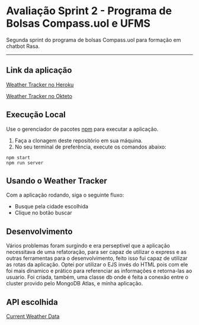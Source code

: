 # Avaliação Sprint 2 - Programa de Bolsas Compass.uol e UFMS

Segunda sprint do programa de bolsas Compass.uol para formação em chatbot Rasa.

---

## Link da aplicação

[Weather Tracker no Heroku](https://sprint-api-compass.herokuapp.com/)

[Weather Tracker no Okteto](https://weathertracker-leo0liveira.cloud.okteto.net/)

## Execução Local

Use o gerenciador de pacotes [npm](https://nodejs.org/en/) para executar a aplicação.

1. Faça a clonagem deste repositório em sua máquina.
2. No seu terminal de preferência, execute os comandos abaixo:
```
npm start  
npm run server
```

## Usando o Weather Tracker

Com a aplicação rodando, siga o seguinte fluxo:

* Busque pela cidade escolhida
* Clique no botão buscar

## Desenvolvimento

Vários problemas foram surgindo e era perseptivel que a aplicação necessitava de uma refatoração, para ser capaz de utilizar o express e as outras ferramentas para o desenvolvimento, feito isso fui capaz de utilizar as rotas da aplicação. Optei por utilizar o EJS invés do HTML pois com ele foi mais dinamico e prático para referenciar as informações e retorna-las ao usuario. Foi criada, também, uma classe db onde é feita a conexão entre o cluster provido pelo MongoDB Atlas, e minha aplicação.


## API escolhida
[Current Weather Data](https://openweathermap.org/current)
